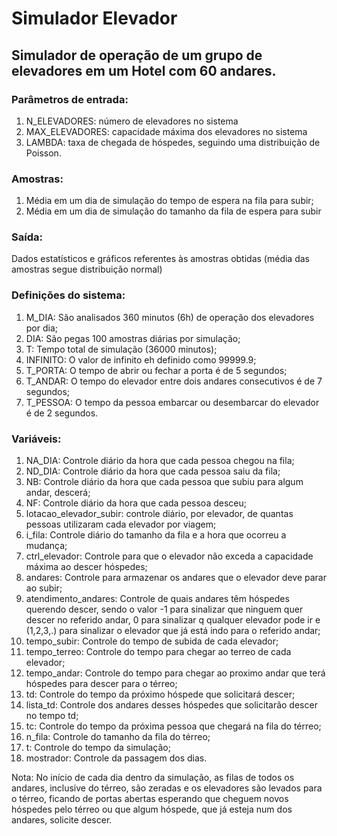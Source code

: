 # Simulador Elevador
## Simulador de operação de um grupo de elevadores em um Hotel com 60 andares.

### Parâmetros de entrada:
1. N_ELEVADORES: número de elevadores no sistema
2. MAX_ELEVADORES: capacidade máxima dos elevadores no sistema
3. LAMBDA: taxa de chegada de hóspedes, seguindo uma distribuição de Poisson.

### Amostras:
1. Média em um dia de simulação do tempo de espera na fila para subir;
2. Média em um dia de simulação do tamanho da fila de espera para subir

### Saída:
Dados estatísticos e gráficos referentes às amostras obtidas (média das amostras segue distribuição normal)

### Definições do sistema:
1. M_DIA: São analisados 360 minutos (6h) de operação dos elevadores por dia;
2. DIA: São pegas 100 amostras diárias por simulação;
3. T: Tempo total de simulação (36000 minutos);
4. INFINITO: O valor de infinito eh definido como 99999.9;
5. T_PORTA: O tempo de abrir ou fechar a porta é de 5 segundos;
6. T_ANDAR: O tempo do elevador entre dois andares consecutivos é de 7 segundos;
7. T_PESSOA: O tempo da pessoa embarcar ou desembarcar do elevador é de 2 segundos.

### Variáveis:
1. NA_DIA: Controle diário da hora que cada pessoa chegou na fila;
2. ND_DIA: Controle diário da hora que cada pessoa saiu da fila;
3. NB: Controle diário da hora que cada pessoa que subiu para algum andar, descerá;
4. NF: Controle diário da hora que cada pessoa desceu;
5. lotacao_elevador_subir: controle diário, por elevador, de quantas pessoas utilizaram cada elevador por viagem;
6. i_fila: Controle diário do tamanho da fila e a hora que ocorreu a mudança;
7. ctrl_elevador: Controle para que o elevador não exceda a capacidade máxima ao descer hóspedes;
8. andares: Controle para armazenar os andares que o elevador deve parar ao subir;
9. atendimento_andares: Controle de quais andares têm hóspedes querendo descer, sendo o valor -1 para sinalizar que ninguem quer descer no referido andar, 0 para sinalizar q qualquer elevador pode ir e (1,2,3,.) para sinalizar o elevador que já está indo para o referido andar;
10. tempo_subir: Controle do tempo de subida de cada elevador;
11. tempo_terreo: Controle do tempo para chegar ao terreo de cada elevador;
12. tempo_andar: Controle do tempo para chegar ao proximo andar que terá hóspedes para descer para o térreo;
13. td: Controle do tempo da próximo hóspede que solicitará descer;
14. lista_td: Controle dos andares desses hóspedes que solicitarão descer no tempo td;
15. tc: Controle do tempo da próxima pessoa que chegará na fila do térreo;
16. n_fila: Controle do tamanho da fila do térreo;
17. t: Controle do tempo da simulação;
18. mostrador: Controle da passagem dos dias.

Nota: No início de cada dia dentro da simulação, as filas de todos os andares, inclusive do térreo, são zeradas e os elevadores são levados para o térreo, ficando de portas abertas esperando que cheguem novos hóspedes pelo térreo ou que algum hóspede, que já esteja num dos andares, solicite descer.
